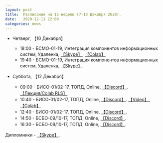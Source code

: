 ```yaml
---
layout: post
title:  Расписание на 15 неделю (7-13 Декабря 2020).
date:   2020-12-11 22:00
categories: news
---
```


* Четверг, 【10 Декабря】
  * 18:00 - БСМО-01-19, Интеграция компонентов информационных систем, Удаленка, [【Skype】](https://join.skype.com/icDcc7qD7G7k), [【Colab】](https://colab.research.google.com/drive/1EMWUfJA2s5wxVAxTrr4XpDE9MVdlHhe4?usp=sharing)
  * 19:40 - БСМО-01-19, Интеграция компонентов информационных систем, Удаленка, [【Skype】](https://join.skype.com/icDcc7qD7G7k).
  
* Суббота, 【12 Декабря】
  * 09:00 - БИСО-01/02-17, ТОПД,  Online, [【Discord】](https://discord.gg/JRaN4AU). [【Лекция/Colab RLS】](https://colab.research.google.com/drive/1CfOaIhEVWoS6kPlTRqLwcTWVLkIaEYir?usp=sharing)
  * 10:40 - БИСО-01/02-17, ТОПД,  Online, [【Discord】](https://discord.gg/JRaN4AU). [【Video】](), [【Colab】]()
  * 12:40 - БИСО-01/02-17, ТОПД,  Online, [【Discord】](https://discord.gg/JRaN4AU). 
  * 14:50 - БСБО-09/10-17, ТОПД,  Online,  [【Discord】](https://discord.gg/V8ZUrmc).
  * 16:30 - БСБО-09/10-17, ТОПД,  Online,  [【Discord】](https://discord.gg/V8ZUrmc).
  
Дипломники - [【Skype】](https://join.skype.com/jVkDp81Gfjjw).
